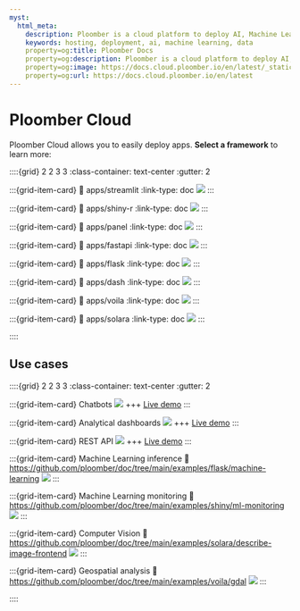```yaml
---
myst:
  html_meta:
    description: Ploomber is a cloud platform to deploy AI, Machine Learning and data applications. Deploy with drag and drop, or via Git.
    keywords: hosting, deployment, ai, machine learning, data
    property=og:title: Ploomber Docs
    property=og:description: Ploomber is a cloud platform to deploy AI, Machine Learning and data applications. Deploy with drag and drop, or via Git.
    property=og:image: https://docs.cloud.ploomber.io/en/latest/_static/opengraph-images-root.png
    property=og:url: https://docs.cloud.ploomber.io/en/latest
---
```



# Ploomber Cloud

Ploomber Cloud allows you to easily deploy apps. **Select a framework** to learn more:


::::{grid} 2 2 3 3
:class-container: text-center
:gutter: 2

:::{grid-item-card}
:link: apps/streamlit
:link-type: doc
![](static/logos/streamlit-logo.png)
:::

:::{grid-item-card}
:link: apps/shiny-r
:link-type: doc
![](static/logos/shiny-r-logo.png)
:::


:::{grid-item-card}
:link: apps/panel
:link-type: doc
![](static/logos/panel-logo.png)
:::

:::{grid-item-card}
:link: apps/fastapi
:link-type: doc
![](static/logos/fastapi-logo.png)
:::


:::{grid-item-card}
:link: apps/flask
:link-type: doc
![](static/logos/flask-logo.png)
:::


:::{grid-item-card}
:link: apps/dash
:link-type: doc
![](static/logos/dash-logo.png)
:::


:::{grid-item-card}
:link: apps/voila
:link-type: doc
![](static/logos/voila-logo.png)
:::

:::{grid-item-card}
:link: apps/solara
:link-type: doc
![](static/logos/solara-logo.png)
:::


::::


## Use cases

::::{grid} 2 2 3 3
:class-container: text-center
:gutter: 2


:::{grid-item-card} Chatbots
[![](../examples/panel/book-recommender/screenshot.webp)](https://github.com/ploomber/doc/tree/main/examples/panel/book-recommender)
+++
[Live demo](https://gentle-frost-8296.ploomberapp.io)
:::

:::{grid-item-card} Analytical dashboards
[![](../examples/dash/clinical-analytics/screenshot.webp)](https://github.com/ploomber/doc/tree/main/examples/dash/clinical-analytics)
+++
[Live demo](https://delicate-cake-9107.ploomberapp.io)
:::

:::{grid-item-card} REST API
[![](../examples/flask/login/screenshot.webp)](https://github.com/ploomber/doc/tree/main/examples/flask/login)
+++
[Live demo](https://empty-haze-3369.ploomberapp.io)
:::

:::{grid-item-card} Machine Learning inference
:link: https://github.com/ploomber/doc/tree/main/examples/flask/machine-learning
![](../examples/flask/machine-learning/screenshot.webp)
:::

:::{grid-item-card} Machine Learning monitoring
:link: https://github.com/ploomber/doc/tree/main/examples/shiny/ml-monitoring
![](../examples/shiny/ml-monitoring/screenshot.webp)
:::

:::{grid-item-card} Computer Vision
:link: https://github.com/ploomber/doc/tree/main/examples/solara/describe-image-frontend
![](../examples/solara/describe-image-frontend/screenshot.webp)
:::

:::{grid-item-card} Geospatial analysis
:link: https://github.com/ploomber/doc/tree/main/examples/voila/gdal
![](../examples/voila/gdal/screenshot.webp)
:::


::::




